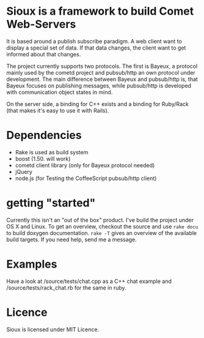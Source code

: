 Sioux is a framework to build Comet Web-Servers 
===============================================
 
It is based around a publish subscribe paradigm. A web client want to display a special set of data. If that data changes, the client want to get informed about that changes.

The project currently supports two protocols. The first is Bayeux, a protocol mainly used by the cometd project and pubsub/http an own protocol under development. The main difference between Bayeux and pubsub/http is, that Bayeux focuses on publishing messages, while pubsub/http is developed with communication object states in mind.

On the server side, a binding for C++ exists and a binding for Ruby/Rack (that makes it's easy to use it with Rails).

Dependencies
============

- Rake is used as build system 
- boost (1.50. will work)
- cometd client library (only for Bayeux protocol needed)
- jQuery 
- node.js (for Testing the CoffeeScript pubsub/http client)

getting "started"
=================

Currently this isn't an "out of the box" product. I've build the project under OS X and Linux. To get an overview, checkout the source and use `rake docu` to build doxygen documentation. `rake -T` gives an overview of the available build targets. If you need help, send me a message.

Examples
========

Have a look at /source/tests/chat.cpp as a C++ chat example and /source/tests/rack_chat.rb for the same in ruby.

Licence  
=======

Sioux is licensed under MIT Licence.

